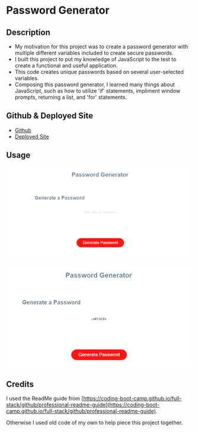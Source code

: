 # Password Generator

## Description

- My motivation for this project was to create a password generator with multiple different variables included to create secure passwords.
- I built this project to put my knowledge of JavaScript to the test to create a functional and useful application.
- This code creates unique passwords based on several user-selected variables.
- Composing this password generator, I learned many things about JavaScript, such as how to utilize 'if' statements, impliment window prompts, returning a list, and 'for' statements.

## Github & Deployed Site
- [Github](https://github.com/Celyph)
- [Deployed Site](https://celyph.github.io/portfolio-1/)

## Usage

![First screenshot of the deployed website.](images/first-screenshot.png)

![Second screenshot of the deployed website.](images/second-screenshot.png)

## Credits

I used the ReadMe guide from [https://coding-boot-camp.github.io/full-stack/github/professional-readme-guide](https://coding-boot-camp.github.io/full-stack/github/professional-readme-guide).

Otherwise I used old code of my own to help piece this project together.
